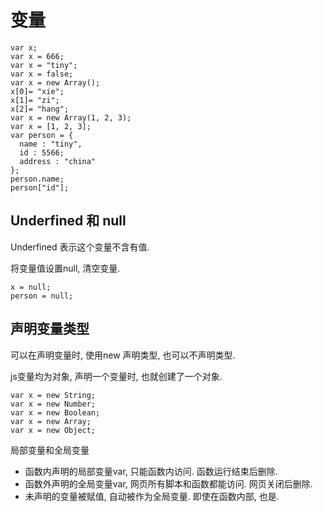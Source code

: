 变量
==
```
var x;
var x = 666;
var x = "tiny";
var x = false;
var x = new Array();
x[0]= "xie";
x[1]= "zi";
x[2]= "hang";
var x = new Array(1, 2, 3);
var x = [1, 2, 3];
var person = {
  name : "tiny",
  id : 5566;
  address : "china"
};
person.name;
person["id"];
```
Underfined 和 null
--
Underfined 表示这个变量不含有值.

将变量值设置null, 清空变量.
```
x = null;
person = null;
```
声明变量类型
--
可以在声明变量时, 使用new 声明类型, 也可以不声明类型.

js变量均为对象, 声明一个变量时, 也就创建了一个对象.
```
var x = new String;
var x = new Number;
var x = new Boolean;
var x = new Array;
var x = new Object;
```

局部变量和全局变量
- 函数内声明的局部变量var, 只能函数内访问. 函数运行结束后删除.
- 函数外声明的全局变量var, 网页所有脚本和函数都能访问. 网页关闭后删除.
- 未声明的变量被赋值, 自动被作为全局变量. 即使在函数内部, 也是.
